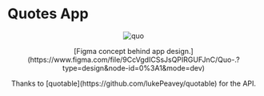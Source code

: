 # Quotes App
<p align="center">
  <img src="https://github.com/thomasbrnf/quotes-app/assets/57502071/d3eb31ce-73e3-4700-9ffe-0e70c8365f9b" alt="quo">
</p>

<p align="center">
  [Figma concept behind app design.](https://www.figma.com/file/9CcVgdICSsJsQPIRGUFJnC/Quo-.?type=design&node-id=0%3A1&mode=dev)
</p>

<p align="center">
  Thanks to [quotable](https://github.com/lukePeavey/quotable) for the API.
</p>






